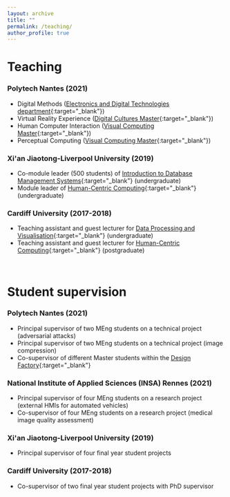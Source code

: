 ```yaml
---
layout: archive
title: ""
permalink: /teaching/
author_profile: true
---
```



Teaching
=====
### Polytech Nantes (2021) <br />
* Digital Methods ([Electronics and Digital Technologies department](https://polytech.univ-nantes.fr/fr/les-formations/cycle-ingenieur/ingenieur-electronique-et-technologies-numeriques){:target="_blank"})
* Virtual Reality Experience ([Digital Cultures Master](https://mcn.univ-nantes.fr/){:target="_blank"})
* Human Computer Interaction ([Visual Computing Master](https://polytech.univ-nantes.fr/fr/les-formations/masters-internationaux/visual-computing-masters-degree-vico){:target="_blank"})
* Perceptual Computing ([Visual Computing Master](https://polytech.univ-nantes.fr/fr/les-formations/masters-internationaux/visual-computing-masters-degree-vico){:target="_blank"})

### Xi'an Jiaotong-Liverpool University (2019) <br />
* Co-module leader (500 students) of [Introduction to Database Management Systems](http://modules.xjtlu.edu.cn/mod?mod_code=CPT103){:target="_blank"} (undergraduate)
* Module leader of [Human-Centric Computing](http://modules.xjtlu.edu.cn/MOD_CAT.aspx?mod_code=CSE214){:target="_blank"} (undergraduate)

### Cardiff University (2017-2018) <br />
* Teaching assistant and guest lecturer for [Data Processing and Visualisation](https://data.cardiff.ac.uk/legacy/grails/module/CM2105/18A.html){:target="_blank"} (undergraduate)
* Teaching assistant and guest lecturer for [Human-Centric Computing](https://data.cardiff.ac.uk/legacy/grails/module/CMT206/20A.html){:target="_blank"} (postgraduate) <br />
<br />

Student supervision
=====

### Polytech Nantes (2021) <br />
* Principal supervisor of two MEng students on a technical project (adversarial attacks)
* Principal supervisor of two MEng students on a technical project (image compression)
* Co-supervisor of different Master students within the [Design Factory](https://www.ouestindustriescreatives.fr/formation-innovante/challenges-expe-design-factory/design-factory-nantes/){:target="_blank"} 

### National Institute of Applied Sciences (INSA) Rennes (2021) <br />
* Principal supervisor of four MEng students on a research project (external HMIs for automated vehicles)
* Co-supervisor of four MEng students on a research project (medical image quality assessment)

### Xi'an Jiaotong-Liverpool University (2019) <br />
* Principal supervisor of four final year student projects

### Cardiff University (2017-2018) <br />
* Co-supervisor of two final year student projects with PhD supervisor
